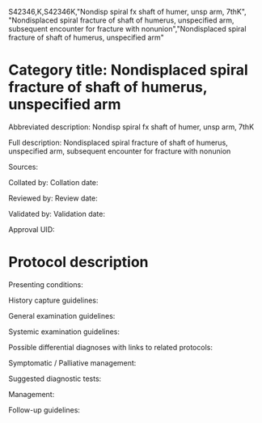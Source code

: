 S42346,K,S42346K,"Nondisp spiral fx shaft of humer, unsp arm, 7thK", "Nondisplaced spiral fracture of shaft of humerus, unspecified arm, subsequent encounter for fracture with nonunion","Nondisplaced spiral fracture of shaft of humerus, unspecified arm"
# Category title: Nondisplaced spiral fracture of shaft of humerus, unspecified arm

Abbreviated description: Nondisp spiral fx shaft of humer, unsp arm, 7thK

Full description: Nondisplaced spiral fracture of shaft of humerus, unspecified arm, subsequent encounter for fracture with nonunion

Sources:

Collated by:
Collation date:

Reviewed by:
Review date:

Validated by:
Validation date:

Approval UID:

# Protocol description

Presenting conditions:

History capture guidelines:

General examination guidelines:

Systemic examination guidelines:

Possible differential diagnoses with links to related protocols:

Symptomatic / Palliative management:

Suggested diagnostic tests:

Management:

Follow-up guidelines:
